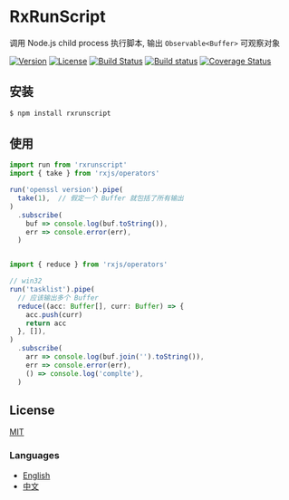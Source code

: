 # RxRunScript
调用 Node.js child process 执行脚本, 输出 `Observable<Buffer>` 可观察对象

[![Version](https://img.shields.io/npm/v/rxrunscript.svg)](https://www.npmjs.com/package/rxrunscript)
[![License](https://img.shields.io/badge/license-MIT-blue.svg)](https://opensource.org/licenses/MIT)
[![Build Status](https://travis-ci.org/waitingsong/rxrunscript.svg?branch=master)](https://travis-ci.org/waitingsong/rxrunscript)
[![Build status](https://ci.appveyor.com/api/projects/status/v5jt9imw2519nsax/branch/master?svg=true)](https://ci.appveyor.com/project/waitingsong/rxrunscript/branch/master)
[![Coverage Status](https://coveralls.io/repos/github/waitingsong/node-myca/badge.svg?branch=master)](https://coveralls.io/github/waitingsong/rxrunscript?branch=master)



## 安装
```bash
$ npm install rxrunscript
```

## 使用
```ts
import run from 'rxrunscript'
import { take } from 'rxjs/operators'

run('openssl version').pipe(
  take(1),  // 假定一个 Buffer 就包括了所有输出
)
  .subscribe(
    buf => console.log(buf.toString()), 
    err => console.error(err),
  ) 


import { reduce } from 'rxjs/operators'

// win32
run('tasklist').pipe(
  // 应该输出多个 Buffer
  reduce((acc: Buffer[], curr: Buffer) => {
    acc.push(curr)
    return acc
  }, []),
)
  .subscribe(
    arr => console.log(buf.join('').toString()),
    err => console.error(err),
    () => console.log('complte'),
  )

```


## License
[MIT](LICENSE)


### Languages
- [English](README.md)
- [中文](README.zh-CN.md)
